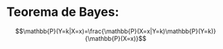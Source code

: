 # Teorema de Bayes:

$$\mathbb{P}(Y=k|X=x)=\frac{\mathbb{P}(X=x|Y=k)\mathbb{P}(Y=k)}{\mathbb{P}(X=x)}$$
